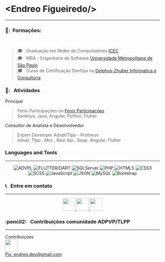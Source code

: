 <html>
<h1>&lt;Endreo Figueiredo/&gt;</h1>
<hr>
	
<h3> 👧: &nbsp;Formações:</h3> <br>
	
>🎓 &nbsp; Graduação em Redes de Computadores <a  target="_blank" href="https://www.icec.edu.br/">ICEC</a> <br>
>🎓 &nbsp; MBA - Engenharia de Software <a  target="_blank"  href="https://www.estudesemfronteiras.com/novo/">Universidade Metropolitane de São Paulo</a> <br> 
>🎓 &nbsp; Curso de Certificação DevOps na <a  target="_blank"  href="https://hnz.com.br/">Delphos-Zhuber Informatica e Consultoria</a> <br>

<h3> 💼: &nbsp; Atividades </h3>
	
Principal<br>
	
>Fenix Participações on <a  target="_blank" href="https://www.fenixpar.com.br/">Fenix Participações</a> <br>
>Sankhya, Java, Angular, Python, Flutter  <br>
	
Consultor de Analista e Desenvolvedor <br>
	
>Expert Developer Advpl/Tlpp - Protheus <br>
>Advpl, Tlpp , Mvc , Rest Api , Soap, Angular, Flutter

  
<h3>Languages and Tools</h3>
<hr>
	
<p align="center">
	<img alt="ADVPL" src="https://img.shields.io/static/v1?label=&message=ADVPL&&color=sucess" title="ADVPL" />
	<img alt="FLUTTER/DART" src="https://img.shields.io/badge/Flutter-Flutter-blue" title="FLUTTER/DART" />
	<img alt="SQLServer" src="https://img.shields.io/static/v1?label=&message=SQLServer&&color=sucess" title="SQLServer" />
	<img alt="PHP" src="https://img.shields.io/static/v1?label=&message=PHP&&color=blue" title="PHP" />
	<img alt="HTML5" src="https://img.shields.io/badge/-HTML-fff?style=plastic&logo=HTML5" title="HTML5" />
	<img alt="CSS3" src="https://img.shields.io/badge/-CSS-fff?style=plastic&logo=CSS3&logoColor=1572B6" title="CSS3" />
	<img alt="SCSS" src="https://img.shields.io/static/v1?label=&message=SCSS&&color=white" title="SCSS" />
	<img alt="JavaScript" src="https://img.shields.io/badge/-JavaScript-fff?fff&style=plastic&logo=javascript&logoColor=f7ab00" title="JavaScript" />
	<img alt="JSON" src="https://img.shields.io/badge/-JSON-fff?style=plastic&logo=json&logoColor=1a1a1a" title="JSON" />
	<img alt="MySQL" src="https://img.shields.io/badge/-MySQL-fff?style=plastic&logoColor=00758f&logo=mysql" title="MySQL" />
	<img alt="Bootstrap" src="https://img.shields.io/badge/-Bootstrap-fff?style=plastic&logo=bootstrap&logoColor=563D7C" title="Bootstrap" />
</p>

  
<h3> 📞 &nbsp; Entre em contato </h3>
	
<hr>
<p align="center">
	<a   target="_blank" href="https://api.whatsapp.com/send?phone=5565981719837&text=Ola!%20Te%20encontrei%20no%20Git" alt="Whatsapp">
		<img height=40 src="https://upload.wikimedia.org/wikipedia/commons/thumb/f/f7/WhatsApp_logo.svg/1200px-WhatsApp_logo.svg.png" />
	</a>
	<a target="_blank" href="mailto:mailto:endreo.cba@gmail.com">
		<img height=40 src="https://img.shields.io/badge/-Gmail-FF0000?style=flat&labelColor=FF0000&logo=gmail&logoColor=white&link=endreo.cba@gmail.com" />
	</a>
	<a  target="_blank"  href="https://www.linkedin.com/in/endreo-figueiredo-ab1005138/" alt="Linkedin">
		<img height=40 src="https://img.shields.io/badge/-Linkedin-0e76a8?style=flat&logo=Linkedin&logoColor=white&link=https://www.linkedin.com/in/endreo-figueiredo-ab1005138/" />
	</a>
</p>
  
<h3> :pencil2: &nbsp; Contribuições comunidade ADPVP/TLPP </h3>
<hr>
	
	
Contribuições
<a  target="_blank"  href="#" alt="pix">
	<br>
	<img height=40 src="https://cdn-icons-png.flaticon.com/512/291/291927.png" />
	<br>
	Pix: endreo.dev@gmail.com
</a>
</html>

